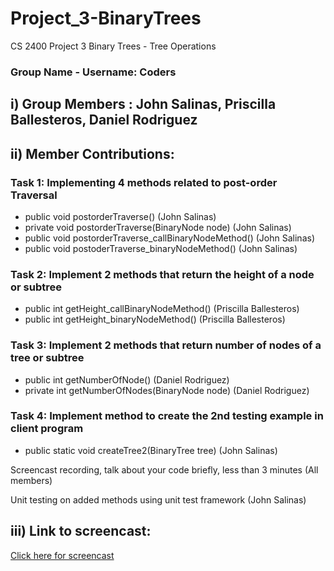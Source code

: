 # Project_3-BinaryTrees
CS 2400 Project 3 Binary Trees - Tree Operations
### Group Name - Username: Coders

## i) Group Members : John Salinas, Priscilla Ballesteros, Daniel Rodriguez

## ii) Member Contributions:

### Task 1: Implementing 4 methods related to post-order Traversal

<ul>
  <li>public void postorderTraverse()  (John Salinas)</li>
  
  <li>private void postorderTraverse(BinaryNode<T> node)  (John Salinas)</li>
  
  <li>public void postorderTraverse_callBinaryNodeMethod()  (John Salinas)</li>
  
  <li>public void postoderTraverse_binaryNodeMethod()  (John Salinas)</li>
</ul>

### Task 2: Implement 2 methods that return the height of a node or subtree

<ul>
  <li>public int getHeight_callBinaryNodeMethod()  (Priscilla Ballesteros)</li>
  
  <li>public int getHeight_binaryNodeMethod()  (Priscilla Ballesteros)</li>
</ul>

### Task 3: Implement 2 methods that return number of nodes of a tree or subtree

<ul>
  <li>public int getNumberOfNode()  (Daniel Rodriguez)</li>
  
  <li>private int getNumberOfNodes(BinaryNode<T> node)  (Daniel Rodriguez)</li>
</ul>

### Task 4: Implement method to create the 2nd testing example in client program

<ul>
  <li>public static void createTree2(BinaryTree<String> tree)  (John Salinas)</li>
</ul>

Screencast recording, talk about your code briefly, less than 3 minutes (All members)

Unit testing on added methods using unit test framework (John Salinas)


## iii) Link to screencast:
[Click here for screencast](https://www.youtube.com/watch?v=Fmsa2qK3NjU) <br />
